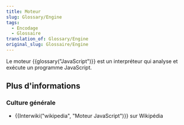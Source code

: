 ```yaml
---
title: Moteur
slug: Glossary/Engine
tags:
  - Encodage
  - Glossaire
translation_of: Glossary/Engine
original_slug: Glossaire/Engine
---
```

Le moteur {{glossary("JavaScript")}} est un interpréteur qui analyse et exécute un programme JavaScript.

## Plus d'informations

### Culture générale

- {{Interwiki("wikipedia", "Moteur JavaScript")}} sur Wikipédia

